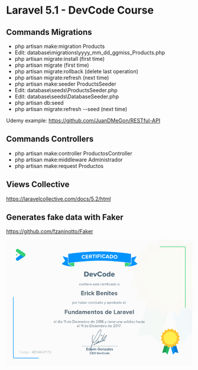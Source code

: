 # Laravel 5.1 - DevCode Course

## Commands Migrations

* php artisan make:migration Products
* Edit: database\migrations\yyyy_mm_dd_ggmiss_Products.php
* php artisan migrate:install (first time)
* php artisan migrate (first time)
* php artisan migrate:rollback (delete last operation)
* php artisan migrate:refresh (next time)
* php artisan make:seeder ProductsSeeder
* Edit: database\seeds\ProductsSeeder.php
* Edit: database\seeds\DatabaseSeeder.php
* php artisan db:seed
* php artisan migrate:refresh --seed (next time)

Udemy example: https://github.com/JuanDMeGon/RESTful-API

## Commands Controllers

* php artisan make:controller ProductosController
* php artisan make:middleware Administrador
* php artisan make:request Productos

## Views Collective

https://laravelcollective.com/docs/5.2/html

## Generates fake data with Faker

https://github.com/fzaninotto/Faker

![Certificado](https://raw.githubusercontent.com/ebenites/devcode-laravel/master/4B5N4S3Y7Q.png)
